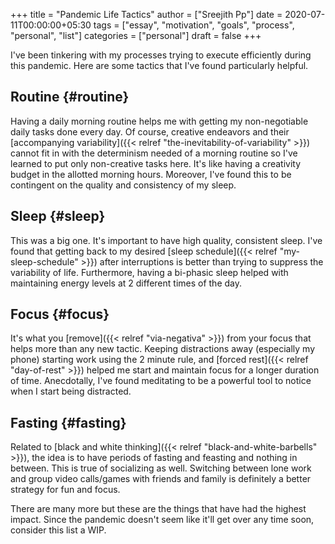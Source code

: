 +++
title = "Pandemic Life Tactics"
author = ["Sreejith Pp"]
date = 2020-07-11T00:00:00+05:30
tags = ["essay", "motivation", "goals", "process", "personal", "list"]
categories = ["personal"]
draft = false
+++

I've been tinkering with my processes trying to execute efficiently during this pandemic. Here are some tactics that I've found particularly helpful.


## Routine {#routine}

Having a daily morning routine helps me with getting my non-negotiable daily tasks done every day. Of course, creative endeavors and their [accompanying variability]({{< relref "the-inevitability-of-variability" >}}) cannot fit in with the determinism needed of a morning routine so I've learned to put only non-creative tasks here. It's like having a creativity budget in the allotted morning hours. Moreover, I've found this to be contingent on the quality and consistency of my sleep.


## Sleep {#sleep}

This was a big one. It's important to have high quality, consistent sleep. I've found that getting back to my desired [sleep schedule]({{< relref "my-sleep-schedule" >}}) after interruptions is better than trying to suppress the variability of life. Furthermore, having a bi-phasic sleep helped with maintaining energy levels at 2 different times of the day.


## Focus {#focus}

It's what you [remove]({{< relref "via-negativa" >}}) from your focus that helps more than any new tactic. Keeping distractions away (especially my phone) starting work using the 2 minute rule, and [forced rest]({{< relref "day-of-rest" >}}) helped me start and maintain focus for a longer duration of time. Anecdotally, I've found meditating to be a powerful tool to notice when I start being distracted.


## Fasting {#fasting}

Related to [black and white thinking]({{< relref "black-and-white-barbells" >}}), the idea is to have periods of fasting and feasting and nothing in between. This is true of socializing as well. Switching between lone work and group video calls/games with friends and family is definitely a better strategy for fun and focus.

There are many more but these are the things that have had the highest impact. Since the pandemic doesn't seem like it'll get over any time soon, consider this list a WIP.
